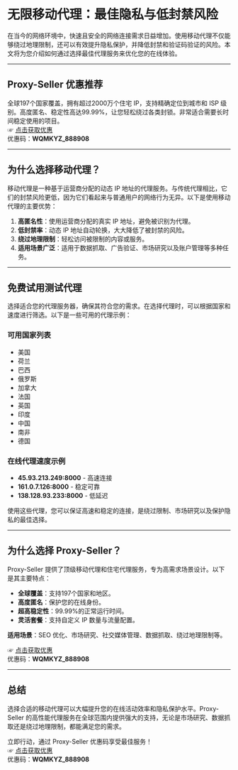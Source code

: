 # 无限移动代理：最佳隐私与低封禁风险

在当今的网络环境中，快速且安全的网络连接需求日益增加。使用移动代理不仅能够绕过地理限制，还可以有效提升隐私保护，并降低封禁和验证码验证的风险。本文将为您介绍如何通过选择最佳代理服务来优化您的在线体验。

---

## Proxy-Seller 优惠推荐

全球197个国家覆盖，拥有超过2000万个住宅 IP，支持精确定位到城市和 ISP 级别。高度匿名、稳定性高达99.99%，让您轻松绕过各类封锁。非常适合需要长时间稳定使用的项目。  
☞ [点击获取优惠](https://bit.ly/proxy-seller-coupon)  
优惠码：**WQMKYZ_888908**

---

## 为什么选择移动代理？

移动代理是一种基于运营商分配的动态 IP 地址的代理服务。与传统代理相比，它们的封禁风险更低，因为它们看起来与普通用户的网络行为无异。以下是使用移动代理的主要优势：

1. **高匿名性**：使用运营商分配的真实 IP 地址，避免被识别为代理。
2. **低封禁率**：动态 IP 地址自动轮换，大大降低了被封禁的风险。
3. **绕过地理限制**：轻松访问被限制的内容或服务。
4. **适用场景广泛**：适用于数据抓取、广告验证、市场研究以及账户管理等多种任务。

---

## 免费试用测试代理

选择适合您的代理服务器，确保其符合您的需求。在选择代理时，可以根据国家和速度进行筛选。以下是一些可用的代理示例：

### 可用国家列表
- 美国
- 荷兰
- 巴西
- 俄罗斯
- 加拿大
- 法国
- 英国
- 印度
- 中国
- 南非
- 德国

### 在线代理速度示例
- **45.93.213.249:8000** - 高速连接
- **161.0.7.126:8000** - 稳定可靠
- **138.128.93.233:8000** - 低延迟

使用这些代理，您可以保证高速和稳定的连接，是绕过限制、市场研究以及保护隐私的最佳选择。

---

## 为什么选择 Proxy-Seller？

Proxy-Seller 提供了顶级移动代理和住宅代理服务，专为高需求场景设计。以下是其主要特点：
- **全球覆盖**：支持197个国家和地区。
- **高度匿名**：保护您的在线身份。
- **超高稳定性**：99.99%的正常运行时间。
- **灵活套餐**：支持自定义 IP 数量与流量配置。

**适用场景**：SEO 优化、市场研究、社交媒体管理、数据抓取、绕过地理限制等。

☞ [点击获取优惠](https://bit.ly/proxy-seller-coupon)  
优惠码：**WQMKYZ_888908**

---

## 总结

选择合适的移动代理可以大幅提升您的在线活动效率和隐私保护水平。Proxy-Seller 的高性能代理服务在全球范围内提供强大的支持，无论是市场研究、数据抓取还是绕过地理限制，都能满足您的需求。

立即行动，通过 Proxy-Seller 优惠码享受最佳服务！  
☞ [点击获取优惠](https://bit.ly/proxy-seller-coupon)  
优惠码：**WQMKYZ_888908**
